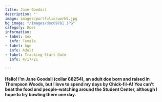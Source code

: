 ```yaml
---
title: Jane Goodall
description: ''
image: images/portfolio/work5.jpg
bg_image: "/images/dsc09781.JPG"
category: Does
information:
- label: Sex
  info: Female
- label: Age
  info: Adult
- label: Tracking Start Date
  info: 4/17/21

---
```

#### Hello! I’m Jane Goodall (collar 88254), an adult doe born and raised in Thompson Woods, but I love to spend my days by Chick-fil-A! You can’t beat the food and people-watching around the Student Center, although I hope to try bowling there one day.